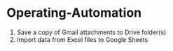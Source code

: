 # Operating-Automation

1. Save a copy of Gmail attachments to Drive folder(s)
2. Import data from Excel files to Google Sheets
